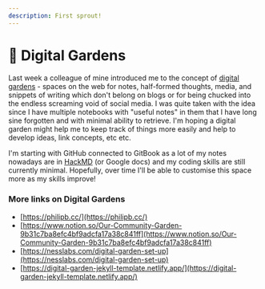 ```yaml
---
description: First sprout!
---
```


# 🌱 Digital Gardens

Last week a colleague of mine introduced me to the concept of [digital gardens](https://maggieappleton.com/garden) - spaces on the web for notes, half-formed thoughts, media, and snippets of writing which don't belong on blogs or for being chucked into the endless screaming void of social media. I was quite taken with the idea since I have multiple notebooks with "useful notes" in them that I have long sine forgotten and with minimal ability to retrieve. I'm hoping a digital garden might help me to keep track of things more easily and help to develop ideas, link concepts, etc etc.

I'm starting with GitHub connected to GitBook as a lot of my notes nowadays are in [HackMD](https://hackmd.io/) (or Google docs) and my coding skills are still currently minimal. Hopefully, over time I'll be able to customise this space more as my skills improve!&#x20;

### More links on Digital Gardens

* [https://philipb.cc/](https://philipb.cc/)
* [https://www.notion.so/Our-Community-Garden-9b31c7ba8efc4bf9adcfa17a38c841ff](https://www.notion.so/Our-Community-Garden-9b31c7ba8efc4bf9adcfa17a38c841ff)
* [https://nesslabs.com/digital-garden-set-up](https://nesslabs.com/digital-garden-set-up)
* [https://digital-garden-jekyll-template.netlify.app/](https://digital-garden-jekyll-template.netlify.app/)

